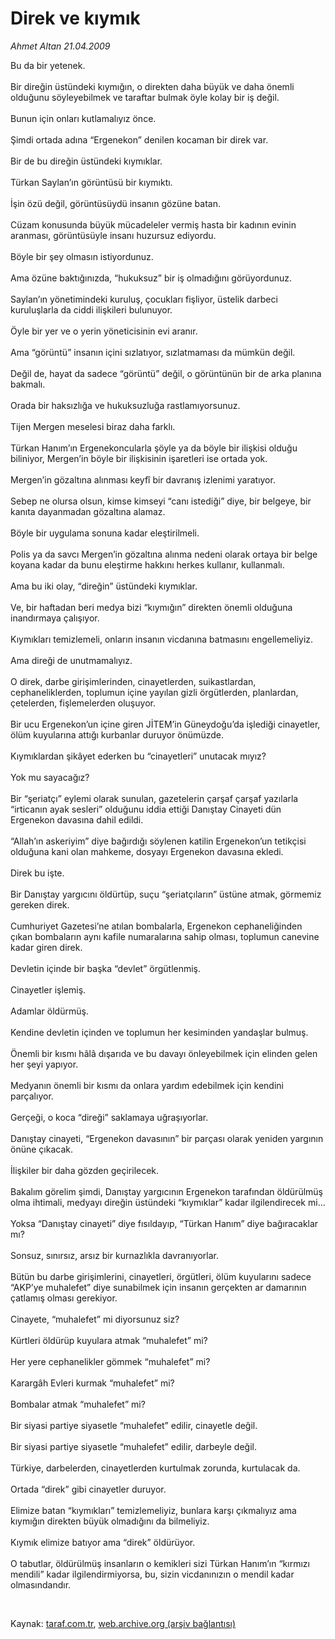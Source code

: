 # Direk ve kıymık

*Ahmet Altan 21.04.2009*

<div class="taraf_structure_2col_1zq">
<div class="margen_n">



 <p>Bu da bir yetenek. <br/><br/>Bir direğin üstündeki kıymığın, o direkten daha büyük ve daha önemli olduğunu söyleyebilmek ve taraftar bulmak öyle kolay bir iş değil. <br/><br/>Bunun için onları kutlamalıyız önce. <br/><br/>Şimdi ortada adına “Ergenekon” denilen kocaman bir direk var. <br/><br/>Bir de bu direğin üstündeki kıymıklar. <br/><br/>Türkan Saylan’ın görüntüsü bir kıymıktı. <br/><br/>İşin özü değil, görüntüsüydü insanın gözüne batan. <br/><br/>Cüzam konusunda büyük mücadeleler vermiş hasta bir kadının evinin aranması, görüntüsüyle insanı huzursuz ediyordu. <br/><br/>Böyle bir şey olmasın istiyordunuz. <br/><br/>Ama özüne baktığınızda, “hukuksuz” bir iş olmadığını görüyordunuz. <br/><br/>Saylan’ın yönetimindeki kuruluş, çocukları fişliyor, üstelik darbeci kuruluşlarla da ciddi ilişkileri bulunuyor. <br/><br/>Öyle bir yer ve o yerin yöneticisinin evi aranır. <br/><br/>Ama “görüntü” insanın içini sızlatıyor, sızlatmaması da mümkün değil. <br/><br/>Değil de, hayat da sadece “görüntü” değil, o görüntünün bir de arka planına bakmalı. <br/><br/>Orada bir haksızlığa ve hukuksuzluğa rastlamıyorsunuz. <br/><br/>Tijen Mergen meselesi biraz daha farklı. <br/><br/>Türkan Hanım’ın Ergenekoncularla şöyle ya da böyle bir ilişkisi olduğu biliniyor, Mergen’in böyle bir ilişkisinin işaretleri ise ortada yok. <br/><br/>Mergen’in gözaltına alınması keyfî bir davranış izlenimi yaratıyor. <br/><br/>Sebep ne olursa olsun, kimse kimseyi “canı istediği” diye, bir belgeye, bir kanıta dayanmadan gözaltına alamaz. <br/><br/>Böyle bir uygulama sonuna kadar eleştirilmeli. <br/><br/>Polis ya da savcı Mergen’in gözaltına alınma nedeni olarak ortaya bir belge koyana kadar da bunu eleştirme hakkını herkes kullanır, kullanmalı. <br/><br/>Ama bu iki olay, “direğin” üstündeki kıymıklar. <br/><br/>Ve, bir haftadan beri medya bizi “kıymığın” direkten önemli olduğuna inandırmaya çalışıyor. <br/><br/>Kıymıkları temizlemeli, onların insanın vicdanına batmasını engellemeliyiz. <br/><br/>Ama direği de unutmamalıyız. <br/><br/>O direk, darbe girişimlerinden, cinayetlerden, suikastlardan, cephaneliklerden, toplumun içine yayılan gizli örgütlerden, planlardan, çetelerden, fişlemelerden oluşuyor.<br/><br/>Bir ucu Ergenekon’un içine giren JİTEM’in Güneydoğu’da işlediği cinayetler, ölüm kuyularına attığı kurbanlar duruyor önümüzde. <br/><br/>Kıymıklardan şikâyet ederken bu “cinayetleri” unutacak mıyız? <br/><br/>Yok mu sayacağız? <br/><br/>Bir “şeriatçı” eylemi olarak sunulan, gazetelerin çarşaf çarşaf yazılarla “irticanın ayak sesleri” olduğunu iddia ettiği Danıştay Cinayeti dün Ergenekon davasına dahil edildi. <br/><br/>“Allah’ın askeriyim” diye bağırdığı söylenen katilin Ergenekon’un tetikçisi olduğuna kani olan mahkeme, dosyayı Ergenekon davasına ekledi. <br/><br/>Direk bu işte. <br/><br/>Bir Danıştay yargıcını öldürtüp, suçu “şeriatçıların” üstüne atmak, görmemiz gereken direk. <br/><br/>Cumhuriyet Gazetesi’ne atılan bombalarla, Ergenekon cephaneliğinden çıkan bombaların aynı kafile numaralarına sahip olması, toplumun canevine kadar giren direk. <br/><br/>Devletin içinde bir başka “devlet” örgütlenmiş. <br/><br/>Cinayetler işlemiş. <br/><br/>Adamlar öldürmüş. <br/><br/>Kendine devletin içinden ve toplumun her kesiminden yandaşlar bulmuş. <br/><br/>Önemli bir kısmı hâlâ dışarıda ve bu davayı önleyebilmek için elinden gelen her şeyi yapıyor. <br/><br/>Medyanın önemli bir kısmı da onlara yardım edebilmek için kendini parçalıyor. <br/><br/>Gerçeği, o koca “direği” saklamaya uğraşıyorlar. <br/><br/>Danıştay cinayeti, “Ergenekon davasının” bir parçası olarak yeniden yargının önüne çıkacak. <br/><br/>İlişkiler bir daha gözden geçirilecek. <br/><br/>Bakalım görelim şimdi, Danıştay yargıcının Ergenekon tarafından öldürülmüş olma ihtimali, medyayı direğin üstündeki “kıymıklar” kadar ilgilendirecek mi... <br/><br/>Yoksa “Danıştay cinayeti” diye fısıldayıp, “Türkan Hanım” diye bağıracaklar mı? <br/><br/>Sonsuz, sınırsız, arsız bir kurnazlıkla davranıyorlar. <br/><br/>Bütün bu darbe girişimlerini, cinayetleri, örgütleri, ölüm kuyularını sadece “AKP’ye muhalefet” diye sunabilmek için insanın gerçekten ar damarının çatlamış olması gerekiyor. <br/><br/>Cinayete, “muhalefet” mi diyorsunuz siz? <br/><br/>Kürtleri öldürüp kuyulara atmak “muhalefet” mi? <br/><br/>Her yere cephanelikler gömmek “muhalefet” mi? <br/><br/>Karargâh Evleri kurmak “muhalefet” mi? <br/><br/>Bombalar atmak “muhalefet” mi? <br/><br/>Bir siyasi partiye siyasetle “muhalefet” edilir, cinayetle değil. <br/><br/>Bir siyasi partiye siyasetle “muhalefet” edilir, darbeyle değil. <br/><br/>Türkiye, darbelerden, cinayetlerden kurtulmak zorunda, kurtulacak da. <br/><br/>Ortada “direk” gibi cinayetler duruyor. <br/><br/>Elimize batan “kıymıkları” temizlemeliyiz, bunlara karşı çıkmalıyız ama kıymığın direkten büyük olmadığını da bilmeliyiz. <br/><br/>Kıymık elimize batıyor ama “direk” öldürüyor. <br/><br/>O tabutlar, öldürülmüş insanların o kemikleri sizi Türkan Hanım’ın “kırmızı mendili” kadar ilgilendirmiyorsa, bu, sizin vicdanınızın o mendil kadar olmasındandır.</p>

<br/>


<div id="taraf_not">
</div>

</div>


</div>

Kaynak: [taraf.com.tr](http://www.taraf.com.tr:80/makale/5150.htm), [web.archive.org (arşiv bağlantısı)](http://web.archive.org/web/20090427153925/http://www.taraf.com.tr:80/makale/5150.htm)
